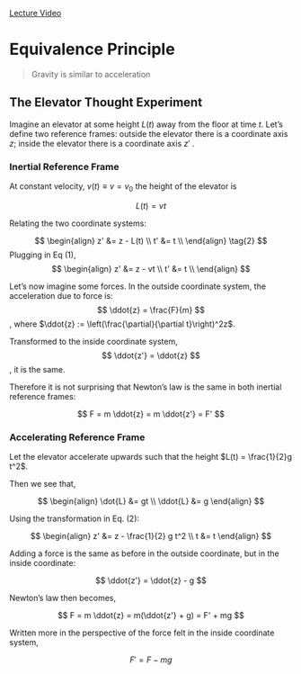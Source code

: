 [Lecture Video](https://youtu.be/JRZgW1YjCKk?list=PLpGHT1n4-mAvcXwzOIz3dHnGZaQP1LEib)
# Equivalence Principle

> Gravity is similar to acceleration

## The Elevator Thought Experiment

Imagine an elevator at some height $L(t)$ away from the floor at time $t$. Let’s define two reference frames: outside the elevator there is a coordinate axis $z$; inside the elevator there is a coordinate axis $z'$ .

### Inertial Reference Frame

At constant velocity, $v(t)\equiv v = v_0$ the height of the elevator is

$$
L(t) = vt \tag{1}
$$

Relating the two coordinate systems:

$$
\begin{align}
z' &= z - L(t) \\
t' &= t        \\ 
\end{align}
\tag{2}
$$
Plugging in Eq (1),
$$
\begin{align}
z' &= z - vt \\
t' &= t        \\
\end{align}
$$

Let’s now imagine some forces. In the outside coordinate system, the acceleration due to force is:
$$
\ddot{z} = \frac{F}{m}
$$
, where $\ddot{z} := \left(\frac{\partial}{\partial t}\right)^2z$.

Transformed to the inside coordinate system,
$$
\ddot{z'} = \ddot{z}
$$
, it is the same.

Therefore it is not surprising that Newton’s law is the same in both inertial reference frames:

$$
F = m \ddot{z} = m \ddot{z'} = F'
$$
### Accelerating Reference Frame

Let the elevator accelerate upwards such that the height $L(t) = \frac{1}{2}g t^2$.

Then we see that,

$$
\begin{align}
\dot{L}  &= gt \\
\ddot{L} &= g
\end{align}
$$

Using the transformation in Eq. (2):

$$
\begin{align}
z' &= z - \frac{1}{2} g t^2 \\
t  &= t
\end{align}
$$

Adding a force is the same as before in the outside coordinate, but in the inside coordinate:

$$
\ddot{z'} = \ddot{z} - g
$$

Newton’s law then becomes,

$$
F = m \ddot{z} = m(\ddot{z'} + g) = F' + mg
$$

Written more in the perspective of the force felt in the inside coordinate system,

$$
F' = F - mg
$$